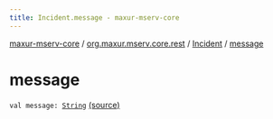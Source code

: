 ```yaml
---
title: Incident.message - maxur-mserv-core
---
```


[maxur-mserv-core](../../index.html) / [org.maxur.mserv.core.rest](../index.html) / [Incident](index.html) / [message](.)

# message

`val message: `[`String`](https://kotlinlang.org/api/latest/jvm/stdlib/kotlin/-string/index.html) [(source)](https://github.com/myunusov/maxur-mserv/tree/master/maxur-mserv-core/src/main/kotlin/org/maxur/mserv/core/rest/Incident.kt#L35)